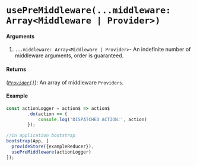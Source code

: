 # `usePreMiddleware(...middleware: Array<Middleware | Provider>)`

#### Arguments
1. `...middleware: Array<Middleware | Provider>`- An indefinite number of middleware arguments, order is guaranteed.

#### Returns
([*`Provider[]`*](store.md)): An array of middleware `Providers`.

#### Example
```ts
const actionLogger = action$ => action$
        .do(action => {
            console.log('DISPATCHED ACTION:', action)
        });

//in application bootstrap
bootstrap(App, [
  provideStore({exampleReducer}),
  usePreMiddleware(actionLogger)
]);
```
